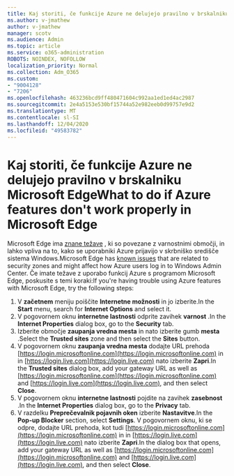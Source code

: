 ```yaml
---
title: Kaj storiti, če funkcije Azure ne delujejo pravilno v brskalniku Microsoft Edge
ms.author: v-jmathew
author: v-jmathew
manager: scotv
ms.audience: Admin
ms.topic: article
ms.service: o365-administration
ROBOTS: NOINDEX, NOFOLLOW
localization_priority: Normal
ms.collection: Adm_O365
ms.custom:
- "9004128"
- "7206"
ms.openlocfilehash: 463236bcd9ff480471604c992aa1ed1ed4ac2987
ms.sourcegitcommit: 2e4a5153e530bf15744a52e982eeb0d99757e9d2
ms.translationtype: MT
ms.contentlocale: sl-SI
ms.lasthandoff: 12/04/2020
ms.locfileid: "49583782"
---
```

# <a name="what-to-do-if-azure-features-dont-work-properly-in-microsoft-edge"></a><span data-ttu-id="81df7-102">Kaj storiti, če funkcije Azure ne delujejo pravilno v brskalniku Microsoft Edge</span><span class="sxs-lookup"><span data-stu-id="81df7-102">What to do if Azure features don't work properly in Microsoft Edge</span></span>

<span data-ttu-id="81df7-103">Microsoft Edge ima [znane težave](https://go.microsoft.com/fwlink/?linkid=2140608) , ki so povezane z varnostnimi območji, in lahko vpliva na to, kako se uporabniki Azure prijavijo v skrbniško središče sistema Windows.</span><span class="sxs-lookup"><span data-stu-id="81df7-103">Microsoft Edge has [known issues](https://go.microsoft.com/fwlink/?linkid=2140608) that are related to security zones and might affect how Azure users log in to Windows Admin Center.</span></span> <span data-ttu-id="81df7-104">Če imate težave z uporabo funkcij Azure s programom Microsoft Edge, poskusite s temi koraki:</span><span class="sxs-lookup"><span data-stu-id="81df7-104">If you're having trouble using Azure features with Microsoft Edge, try the following steps:</span></span>

1. <span data-ttu-id="81df7-105">V **začetnem** meniju poiščite **Internetne možnosti** in jo izberite.</span><span class="sxs-lookup"><span data-stu-id="81df7-105">In the **Start** menu, search for **Internet Options** and select it.</span></span>
2. <span data-ttu-id="81df7-106">V pogovornem oknu **internetne lastnosti** odprite zavihek **varnost** .</span><span class="sxs-lookup"><span data-stu-id="81df7-106">In the **Internet Properties** dialog box, go to the **Security** tab.</span></span>
3. <span data-ttu-id="81df7-107">Izberite območje **zaupanja vredna mesta** in nato izberite gumb **mesta** .</span><span class="sxs-lookup"><span data-stu-id="81df7-107">Select the **Trusted sites** zone and then select the **Sites** button.</span></span>
4. <span data-ttu-id="81df7-108">V pogovornem oknu **zaupanja vredna mesta** dodajte URL prehoda [https://login.microsoftonline.com](https://login.microsoftonline.com) in in [https://login.live.com](https://login.live.com) nato izberite **Zapri**.</span><span class="sxs-lookup"><span data-stu-id="81df7-108">In the **Trusted sites** dialog box, add your gateway URL as well as [https://login.microsoftonline.com](https://login.microsoftonline.com) and [https://login.live.com](https://login.live.com), and then select **Close**.</span></span>
5. <span data-ttu-id="81df7-109">V pogovornem oknu **internetne lastnosti** pojdite na zavihek **zasebnost** .</span><span class="sxs-lookup"><span data-stu-id="81df7-109">In the **Internet Properties** dialog box, go to the **Privacy** tab.</span></span>
6. <span data-ttu-id="81df7-110">V razdelku **Preprečevalnik pojavnih oken** izberite **Nastavitve**.</span><span class="sxs-lookup"><span data-stu-id="81df7-110">In the **Pop-up Blocker** section, select **Settings**.</span></span> <span data-ttu-id="81df7-111">V pogovornem oknu, ki se odpre, dodajte URL prehoda, kot tudi [https://login.microsoftonline.com](https://login.microsoftonline.com) in in [https://login.live.com](https://login.live.com) nato izberite **Zapri**.</span><span class="sxs-lookup"><span data-stu-id="81df7-111">In the dialog box that opens, add your gateway URL as well as [https://login.microsoftonline.com](https://login.microsoftonline.com) and [https://login.live.com](https://login.live.com), and then select **Close**.</span></span>
